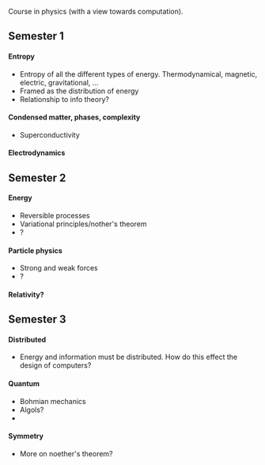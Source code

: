 Course in physics (with a view towards computation).

## Semester 1

#### Entropy

* Entropy of all the different types of energy. Thermodynamical, magnetic, electric, gravitational, ...
* Framed as the distribution of energy
* Relationship to info theory?

#### Condensed matter, phases, complexity

* Superconductivity

#### Electrodynamics



## Semester 2


#### Energy

* Reversible processes
* Variational principles/nother's theorem
* ?

#### Particle physics

* Strong and weak forces
* ?


#### Relativity?


## Semester 3


#### Distributed

* Energy and information must be distributed. How do this effect the design of computers?


#### Quantum

* Bohmian mechanics
* Algols?
* 

#### Symmetry

* More on noether's theorem?

<!-- Wishlist
- mass
- fusion
- uncertainty principle
* Legendre transform

-->
